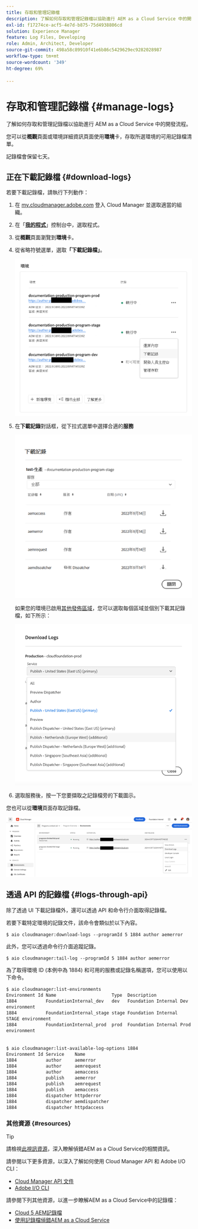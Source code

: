 ```yaml
---
title: 存取和管理記錄檔
description: 了解如何存取和管理記錄檔以協助進行 AEM as a Cloud Service 中的開發流程。
exl-id: f17274ce-acf5-4e7d-b875-75d4938806cd
solution: Experience Manager
feature: Log Files, Developing
role: Admin, Architect, Developer
source-git-commit: 498a58c89910f41e6b86c5429629ec9282028987
workflow-type: tm+mt
source-wordcount: '349'
ht-degree: 69%

---
```



# 存取和管理記錄檔 {#manage-logs}

了解如何存取和管理記錄檔以協助進行 AEM as a Cloud Service 中的開發流程。

您可以從&#x200B;**概觀**&#x200B;頁面或環境詳細資訊頁面使用&#x200B;**環境**&#x200B;卡，存取所選環境的可用記錄檔清單。

記錄檔會保留七天。

## 正在下載記錄檔 {#download-logs}

若要下載記錄檔，請執行下列動作：

1. 在 [my.cloudmanager.adobe.com](https://my.cloudmanager.adobe.com/) 登入 Cloud Manager 並選取適當的組織。

1. 在「**[我的程式](/help/implementing/cloud-manager/navigation.md#my-programs)**」控制台中，選取程式。

1. 從&#x200B;**概觀**&#x200B;頁面瀏覽到&#x200B;**環境**&#x200B;卡。

1. 從省略符號選單，選取&#x200B;**「下載記錄檔」**。

   ![下載記錄檔專案](assets/download-logs1.png)

1. 在&#x200B;**下載記錄**&#x200B;對話框，從下拉式選單中選擇合適的&#x200B;**服務**

   ![下載記錄檔對話框](assets/download-preview.png)

   如果您的環境已啟用[其他發佈區域](/help/operations/additional-publish-regions.md)，您可以選取每個區域並個別下載其記錄檔，如下所示：

   ![下載其他發佈區域的記錄檔](assets/download-publish-region-logs.png)

1. 選取服務後，按一下您要擷取之記錄檔旁的下載圖示。

您也可以從&#x200B;**環境**&#x200B;頁面存取記錄檔。

![環境畫面的記錄檔](assets/download-logs.png)

## 透過 API 的記錄檔 {#logs-through-api}

除了透過 UI 下載記錄檔外，還可以透過 API 和命令行介面取得記錄檔。

若要下載特定環境的記錄文件，該命令會類似於以下內容。

```shell
$ aio cloudmanager:download-logs --programId 5 1884 author aemerror
```

此外，您可以透過命令行介面追蹤記錄。

```shell
$ aio cloudmanager:tail-log --programId 5 1884 author aemerror
```

為了取得環境 ID (本例中為 1884) 和可用的服務或記錄名稱選項，您可以使用以下命令。

```shell
$ aio cloudmanager:list-environments
Environment Id Name                     Type  Description                          
1884           FoundationInternal_dev   dev   Foundation Internal Dev environment  
1884           FoundationInternal_stage stage Foundation Internal STAGE environment
1884           FoundationInternal_prod  prod  Foundation Internal Prod environment
 
 
$ aio cloudmanager:list-available-log-options 1884
Environment Id Service    Name         
1884           author     aemerror     
1884           author     aemrequest   
1884           author     aemaccess    
1884           publish    aemerror     
1884           publish    aemrequest   
1884           publish    aemaccess    
1884           dispatcher httpderror   
1884           dispatcher aemdispatcher
1884           dispatcher httpdaccess
```

### 其他資源 {#resources}

>[!TIP]
>
>請檢視[此視訊資源](https://app.frame.io/reviews/28cdf463-b7fc-443b-a54a-93cb7da6567e/dbf158f1-568b-4efc-8fbc-3b241561cbab)，深入瞭解偵錯AEM as a Cloud Service的相關資訊。

請參閱以下更多資源，以深入了解如何使用 Cloud Manager API 和 Adobe I/O CLI：

* [Cloud Manager API 文件](https://developer.adobe.com/experience-cloud/cloud-manager/)
* [Adobe I/O CLI](https://github.com/adobe/aio-cli-plugin-cloudmanager)

請參閱下列其他資源，以進一步瞭解AEM as a Cloud Service中的記錄檔：

* [Cloud 5 AEM記錄檔](https://experienceleague.adobe.com/zh-hant/docs/experience-manager-learn/cloud-service/expert-resources/cloud-5/cloud5-aem-log-files#)
* [使用記錄檔偵錯AEM as a Cloud Service](https://experienceleague.adobe.com/zh-hant/docs/experience-manager-learn/cloud-service/debugging/debugging-aem-as-a-cloud-service/logs#)
